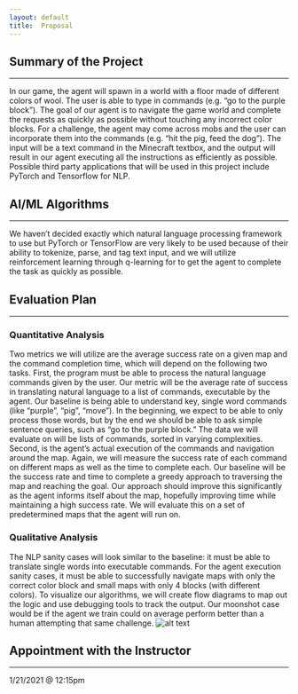 ```yaml
---
layout: default
title:  Proposal
---
```


## Summary of the Project
---
In our game, the agent will spawn in a world with a floor made of different colors of wool. The user is able to type in commands (e.g. “go to the purple block”). The goal of our agent is to navigate the game world and complete the requests as quickly as possible without touching any incorrect color blocks. For a challenge, the agent may come across mobs and the user can incorporate them into the commands (e.g. “hit the pig, feed the dog”). The input will be a text command in the Minecraft textbox, and the output will result in our agent executing all the instructions as efficiently as possible. Possible third party applications that will be used in this project include PyTorch and Tensorflow for NLP.

## AI/ML Algorithms
---
We haven’t decided exactly which natural language processing framework to use but PyTorch or TensorFlow are very likely to be used because of their ability to tokenize, parse, and tag text input, and we will utilize reinforcement learning through q-learning for to get the agent to complete the task as quickly as possible.

## Evaluation Plan
---

### Quantitative Analysis
Two metrics we will utilize are the average success rate on a given map and the command completion time, which will depend on the following two tasks. First, the program must be able to process the natural language commands given by the user. Our metric will be the average rate of success in translating natural language to a list of commands, executable by the agent. Our baseline is being able to understand key, single word commands (like “purple”, “pig”, “move”). In the beginning, we expect to be able to only process those words, but by the end we should be able to ask simple sentence queries, such as “go to the purple block.” The data we will evaluate on will be lists of commands, sorted in varying complexities. Second, is the agent’s actual execution of the commands and navigation around the map. Again, we will measure the success rate of each command on different maps as well as the time to complete each. Our baseline will be the success rate and time to complete a greedy approach to traversing the map and reaching the goal. Our approach should improve this significantly as the agent informs itself about the map, hopefully improving time while maintaining a high success rate. We will evaluate this on a set of predetermined maps that the agent will run on.

### Qualitative Analysis
The NLP sanity cases will look similar to the baseline: it must be able to translate single words into executable commands. For the agent execution sanity cases, it must be able to successfully navigate maps with only the correct color block and small maps with only 4 blocks (with different colors). To visualize our algorithms, we will create flow diagrams to map out the logic and use debugging tools to track the output. Our moonshot case would be if the agent we train could on average perform better than a human attempting that same challenge.
![alt text](https://github.com/KimJee/Phoenix/blob/master/docs/proposal_img/diagram1.jpg "Diagram for Proposal")

## Appointment with the Instructor
---
1/21/2021 @ 12:15pm

















